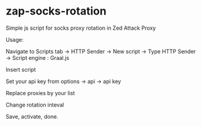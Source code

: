 # zap-socks-rotation
Simple js script for socks proxy rotation in Zed Attack Proxy

Usage: 

Navigate to Scripts tab -> HTTP Sender -> New script -> Type HTTP Sender -> Script engine : Graal.js

Insert script

Set your api key from options -> api -> api key

Replace proxies by your list

Change rotation inteval

Save, activate, done.
